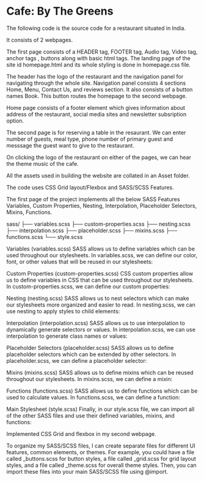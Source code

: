 # Cafe: By The Greens

The following code is the source code for a restaurant situated in India.

It consists of 2 webpages.

The first page consists of a HEADER tag, FOOTER tag, Audio tag, Video tag, anchor tags , buttons along with basic html tags. 
The landing page of the site id homepage.html and its whole styling is done in homepage.css file.

The header has the logo of the restaurant and the navigation panel for navigating through the whole site.
Navigation panel consists 4 sections Home, Menu, Contact Us, and reviews section. It also consists of a button names Book. 
This button routes the homepage to the second webpage.

Home page consists of a footer element which gives information about address of the restaurant, social media sites and newsletter subsription option.

The second page is for reserving a table in the resaurant.
We can enter number of guests, meal type, phone number of primary guest and messsage the guest want to give to the restaurant.

On clicking the logo of the restaurant on either of the pages, we can hear the theme music of the cafe.

All the assets used in building the website are collated in an Asset folder. 


The code uses CSS Grid layout/Flexbox and SASS/SCSS Features.

The first page of the project implements all the below SASS Features
Variables, Custom Properties, Nesting, Interpolation, Placeholder Selectors, Mixins, Functions. 

sass/
├── variables.scss
├── custom-properties.scss
├── nesting.scss
├── interpolation.scss
├── placeholder.scss
├── mixins.scss
├── functions.scss
└── style.scss

Variables (variables.scss)
SASS allows us to define variables which can be used throughout our stylesheets. In variables.scss, we can define our color, font, or other values that will be reused in our stylesheets:


Custom Properties (custom-properties.scss)
CSS custom properties allow us to define variables in CSS that can be used throughout our stylesheets. In custom-properties.scss, we can define our custom properties:


Nesting (nesting.scss)
SASS allows us to nest selectors which can make our stylesheets more organized and easier to read. In nesting.scss, we can use nesting to apply styles to child elements:


Interpolation (interpolation.scss)
SASS allows us to use interpolation to dynamically generate selectors or values. In interpolation.scss, we can use interpolation to generate class names or values:


Placeholder Selectors (placeholder.scss)
SASS allows us to define placeholder selectors which can be extended by other selectors. In placeholder.scss, we can define a placeholder selector:


Mixins (mixins.scss)
SASS allows us to define mixins which can be reused throughout our stylesheets. In mixins.scss, we can define a mixin:


Functions (functions.scss)
SASS allows us to define functions which can be used to calculate values. In functions.scss, we can define a function:


Main Stylesheet (style.scss)
Finally, in our style.scss file, we can import all of the other SASS files and use their defined variables, mixins, and functions:

Implemented CSS Grid and flexbox in my second webpage.


To organize my SASS/SCSS files, I can create separate files for different UI features, common elements, or themes. For example, you could have a file called _buttons.scss for button styles, a file called _grid.scss for grid layout styles, and a file called _theme.scss for overall theme styles. Then, you can import these files into your main SASS/SCSS file using @import.